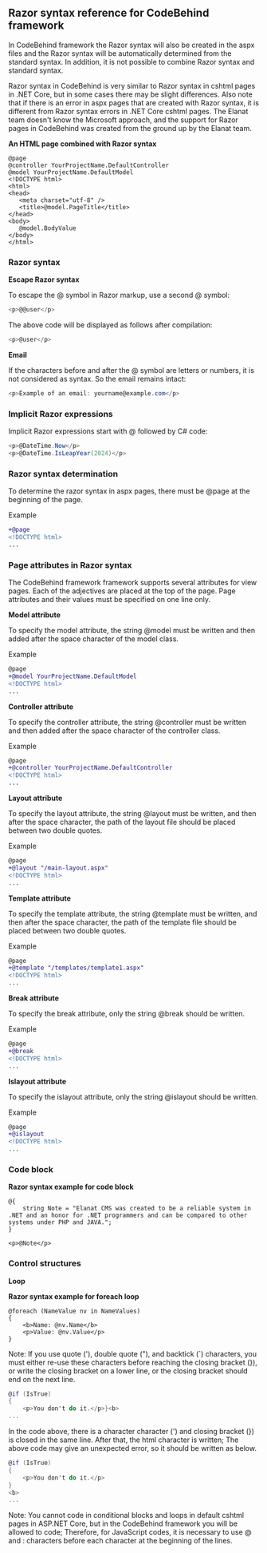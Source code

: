 ## Razor syntax reference for CodeBehind framework

In CodeBehind framework the Razor syntax will also be created in the aspx files and the Razor syntax will be automatically determined from the standard syntax. In addition, it is not possible to combine Razor syntax and standard syntax.

Razor syntax in CodeBehind is very similar to Razor syntax in cshtml pages in .NET Core, but in some cases there may be slight differences. Also note that if there is an error in aspx pages that are created with Razor syntax, it is different from Razor syntax errors in .NET Core cshtml pages. The Elanat team doesn't know the Microsoft approach, and the support for Razor pages in CodeBehind was created from the ground up by the Elanat team.

**An HTML page combined with Razor syntax**
 ```cshtml
@page
@controller YourProjectName.DefaultController
@model YourProjectName.DefaultModel
<!DOCTYPE html>
<html>
<head>
    <meta charset="utf-8" />
    <title>@model.PageTitle</title>
</head>
<body>
    @model.BodyValue
</body>
</html>
```

### Razor syntax

**Escape Razor syntax**

To escape the @ symbol in Razor markup, use a second @ symbol:
```csharp
<p>@@user</p>
```

The above code will be displayed as follows after compilation:
```csharp
<p>@user</p>
```

**Email**

If the characters before and after the @ symbol are letters or numbers, it is not considered as syntax. So the email remains intact:
```csharp
<p>Example of an email: yourname@example.com</p>
```

### Implicit Razor expressions

Implicit Razor expressions start with @ followed by C# code:
```csharp
<p>@DateTime.Now</p>
<p>@DateTime.IsLeapYear(2024)</p>
```

### Razor syntax determination

To determine the razor syntax in aspx pages, there must be @page at the beginning of the page.

Example

```diff
+@page
<!DOCTYPE html>
...
```

### Page attributes in Razor syntax

The CodeBehind framework framework supports several attributes for view pages. Each of the adjectives are placed at the top of the page. Page attributes and their values must be specified on one line only.

**Model attribute**

To specify the model attribute, the string @model must be written and then added after the space character of the model class.

Example
```diff
@page
+@model YourProjectName.DefaultModel
<!DOCTYPE html>
...
```

**Controller attribute**

To specify the controller attribute, the string @controller must be written and then added after the space character of the controller class.

Example
```diff
@page
+@controller YourProjectName.DefaultController
<!DOCTYPE html>
...
```

**Layout attribute**

To specify the layout attribute, the string @layout must be written, and then after the space character, the path of the layout file should be placed between two double quotes.

Example
```diff
@page
+@layout "/main-layout.aspx"
<!DOCTYPE html>
...
```

**Template attribute**

To specify the template attribute, the string @template must be written, and then after the space character, the path of the template file should be placed between two double quotes.

Example
```diff
@page
+@template "/templates/template1.aspx"
<!DOCTYPE html>
...
```

**Break attribute**

To specify the break attribute, only the string @break should be written.

Example
```diff
@page
+@break
<!DOCTYPE html>
...
```

**Islayout attribute**

To specify the islayout attribute, only the string @islayout should be written.

Example
```diff
@page
+@islayout
<!DOCTYPE html>
...
```

### Code block

**Razor syntax example for code block**
```cshtml
@{
    string Note = "Elanat CMS was created to be a reliable system in .NET and an honor for .NET programmers and can be compared to other systems under PHP and JAVA.";
}

<p>@Note</p>
```

### Control structures

**Loop**

**Razor syntax example for foreach loop**
```cshtml
@foreach (NameValue nv in NameValues)
{
    <b>Name: @nv.Name</b>
    <p>Value: @nv.Value</p>
}
```

Note: If you use quote ('), double quote ("), and backtick (`) characters, you must either re-use these characters before reaching the closing bracket (}), or write the closing bracket on a lower line, or the closing bracket should end on the next line.
```csharp
@if (IsTrue)
{
	<p>You don't do it.</p>}<b>
...
```

In the code above, there is a character character (') and closing bracket (}) is closed in the same line. After that, the html character is written; The above code may give an unexpected error, so it should be written as below.
```csharp
@if (IsTrue)
{
	<p>You don't do it.</p>
}
<b>
...
```

Note: You cannot code in conditional blocks and loops in default cshtml pages in ASP.NET Core, but in the CodeBehind framework you will be allowed to code; Therefore, for JavaScript codes, it is necessary to use @ and : characters before each character at the beginning of the lines.
